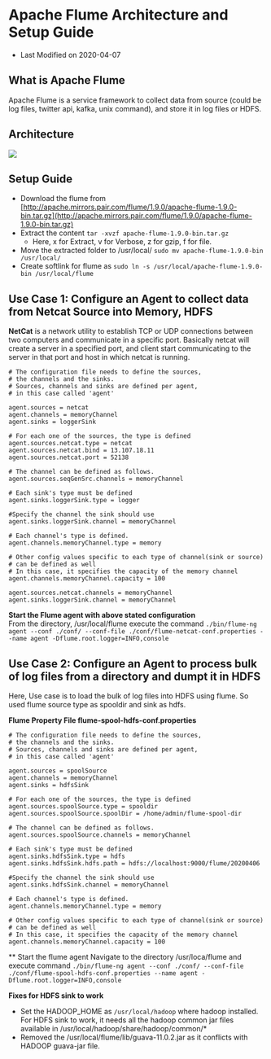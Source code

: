# Apache Flume Architecture and Setup Guide
* Last Modified on 2020-04-07

## What is Apache Flume
Apache Flume is a service framework to collect data from source (could be log files, twitter api, kafka, unix command), and store it in log files or HDFS.

## Architecture
![](https://amvijay.github.io/images/20200401-apache-flume-architecture.jpg)


## Setup Guide
* Download the flume from [http://apache.mirrors.pair.com/flume/1.9.0/apache-flume-1.9.0-bin.tar.gz](http://apache.mirrors.pair.com/flume/1.9.0/apache-flume-1.9.0-bin.tar.gz)
* Extract the content `tar -xvzf apache-flume-1.9.0-bin.tar.gz`
	* Here, x for Extract, v for Verbose, z for gzip, f for file.
* Move the extracted folder to /usr/local/ `sudo mv apache-flume-1.9.0-bin /usr/local/`
* Create softlink for flume as `sudo ln -s /usr/local/apache-flume-1.9.0-bin /usr/local/flume`

## Use Case 1: Configure an Agent to collect data from Netcat Source into Memory, HDFS
**NetCat** is a network utility to establish TCP or UDP connections between two computers and communicate in a specific port. Basically netcat will create a server in a specified port, and client start communicating to the server in that port and host in which netcat is running. 

```properties
# The configuration file needs to define the sources,
# the channels and the sinks.
# Sources, channels and sinks are defined per agent,
# in this case called 'agent'

agent.sources = netcat
agent.channels = memoryChannel
agent.sinks = loggerSink

# For each one of the sources, the type is defined
agent.sources.netcat.type = netcat
agent.sources.netcat.bind = 13.107.18.11
agent.sources.netcat.port = 52138

# The channel can be defined as follows.
agent.sources.seqGenSrc.channels = memoryChannel

# Each sink's type must be defined
agent.sinks.loggerSink.type = logger

#Specify the channel the sink should use
agent.sinks.loggerSink.channel = memoryChannel

# Each channel's type is defined.
agent.channels.memoryChannel.type = memory

# Other config values specific to each type of channel(sink or source)
# can be defined as well
# In this case, it specifies the capacity of the memory channel
agent.channels.memoryChannel.capacity = 100

agent.sources.netcat.channels = memoryChannel
agent.sinks.loggerSink.channel = memoryChannel

```
**Start the Flume agent with above stated configuration**  
From the directory, /usr/local/flume execute the command 
`./bin/flume-ng agent --conf ./conf/ --conf-file ./conf/flume-netcat-conf.properties --name agent -Dflume.root.logger=INFO,console`


## Use Case 2: Configure an Agent to process bulk of log files from a directory and dumpt it in HDFS
Here, Use case is to load the bulk of log files into HDFS using flume. So used flume source type as spooldir and sink as hdfs. 


**Flume Property File flume-spool-hdfs-conf.properties**
```properties
# The configuration file needs to define the sources,
# the channels and the sinks.
# Sources, channels and sinks are defined per agent,
# in this case called 'agent'

agent.sources = spoolSource
agent.channels = memoryChannel
agent.sinks = hdfsSink

# For each one of the sources, the type is defined
agent.sources.spoolSource.type = spooldir
agent.sources.spoolSource.spoolDir = /home/admin/flume-spool-dir

# The channel can be defined as follows.
agent.sources.spoolSource.channels = memoryChannel

# Each sink's type must be defined
agent.sinks.hdfsSink.type = hdfs
agent.sinks.hdfsSink.hdfs.path = hdfs://localhost:9000/flume/20200406

#Specify the channel the sink should use
agent.sinks.hdfsSink.channel = memoryChannel

# Each channel's type is defined.
agent.channels.memoryChannel.type = memory

# Other config values specific to each type of channel(sink or source)
# can be defined as well
# In this case, it specifies the capacity of the memory channel
agent.channels.memoryChannel.capacity = 100
```

** Start the flume agent
Navigate to the directory /usr/loca/flume and execute command 
`./bin/flume-ng agent --conf ./conf/ --conf-file ./conf/flume-spool-hdfs-conf.properties --name agent -Dflume.root.logger=INFO,console`

**Fixes for HDFS sink to work**
* Set the HADOOP_HOME as `/usr/local/hadoop` where hadoop installed. For HDFS sink to work, it needs all the hadoop common jar files available in /usr/local/hadoop/share/hadoop/common/*
* Removed the /usr/local/flume/lib/guava-11.0.2.jar as it conflicts with HADOOP guava-jar file.

